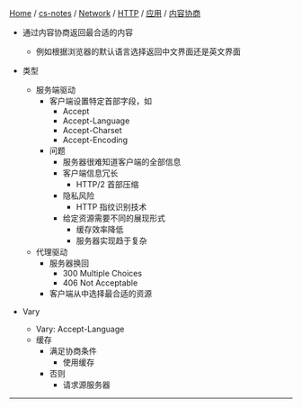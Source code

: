 [Home](https://mengxianbin.github.io) /
[cs-notes](https://mengxianbin.github.io/cs-notes/site) /
[Network](https://mengxianbin.github.io/cs-notes/site/Network) /
[HTTP](https://mengxianbin.github.io/cs-notes/site/Network/HTTP) /
[应用](https://mengxianbin.github.io/cs-notes/site/Network/HTTP/%E5%BA%94%E7%94%A8) /
[内容协商](https://mengxianbin.github.io/cs-notes/site/Network/HTTP/%E5%BA%94%E7%94%A8/%E5%86%85%E5%AE%B9%E5%8D%8F%E5%95%86)

* 通过内容协商返回最合适的内容
    * 例如根据浏览器的默认语言选择返回中文界面还是英文界面

* 类型
    * 服务端驱动
        * 客户端设置特定首部字段，如
            * Accept
            * Accept-Language
            * Accept-Charset
            * Accept-Encoding
        * 问题
            * 服务器很难知道客户端的全部信息
            * 客户端信息冗长
                * HTTP/2 首部压缩
            * 隐私风险
                * HTTP 指纹识别技术
            * 给定资源需要不同的展现形式
                * 缓存效率降低
                * 服务器实现趋于复杂
    * 代理驱动
        * 服务器换回
            * 300 Multiple Choices
            * 406 Not Acceptable
        * 客户端从中选择最合适的资源

* Vary
    * Vary: Accept-Language
    * 缓存
        * 满足协商条件
            * 使用缓存
        * 否则
            * 请求源服务器

---

